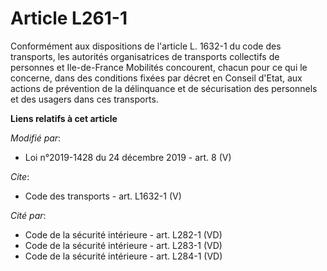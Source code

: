 # Article L261-1

Conformément aux dispositions de l'article L. 1632-1 du code des transports, les autorités organisatrices de transports
collectifs de personnes et Ile-de-France Mobilités concourent, chacun pour ce qui le concerne, dans des conditions fixées par
décret en Conseil d'Etat, aux actions de prévention de la délinquance et de sécurisation des personnels et des usagers dans
ces transports.

**Liens relatifs à cet article**

_Modifié par_:

  - Loi n°2019-1428 du 24 décembre 2019 - art. 8 (V)

_Cite_:

  - Code des transports - art. L1632-1 (V)

_Cité par_:

  - Code de la sécurité intérieure - art. L282-1 (VD)
  - Code de la sécurité intérieure - art. L283-1 (VD)
  - Code de la sécurité intérieure - art. L284-1 (VD)
